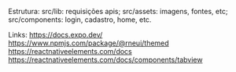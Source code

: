 Estrutura:
src/lib: requisições apis;
src/assets: imagens, fontes, etc;
src/components: login, cadastro, home, etc.

Links:
https://docs.expo.dev/
https://www.npmjs.com/package/@rneui/themed
https://reactnativeelements.com/docs
https://reactnativeelements.com/docs/components/tabview